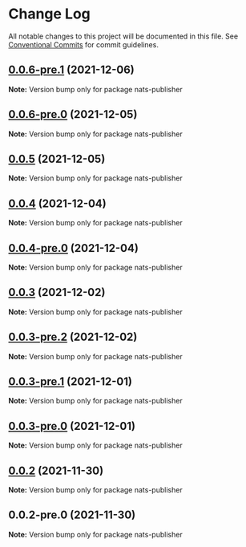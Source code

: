 # Change Log

All notable changes to this project will be documented in this file.
See [Conventional Commits](https://conventionalcommits.org) for commit guidelines.

## [0.0.6-pre.1](https://github.com/Redningsselskapet/nestjs-plugins/compare/nats-publisher@0.0.6-pre.0...nats-publisher@0.0.6-pre.1) (2021-12-06)

**Note:** Version bump only for package nats-publisher





## [0.0.6-pre.0](https://github.com/Redningsselskapet/nestjs-plugins/compare/nats-publisher@0.0.4-pre.0...nats-publisher@0.0.6-pre.0) (2021-12-05)

**Note:** Version bump only for package nats-publisher





## [0.0.5](https://github.com/Redningsselskapet/nestjs-plugins/compare/nats-publisher@0.0.4...nats-publisher@0.0.5) (2021-12-05)

**Note:** Version bump only for package nats-publisher





## [0.0.4](https://github.com/Redningsselskapet/nestjs-plugins/compare/nats-publisher@0.0.4-pre.0...nats-publisher@0.0.4) (2021-12-04)

**Note:** Version bump only for package nats-publisher





## [0.0.4-pre.0](https://github.com/Redningsselskapet/nestjs-plugins/compare/nats-publisher@0.0.3-pre.2...nats-publisher@0.0.4-pre.0) (2021-12-04)

**Note:** Version bump only for package nats-publisher





## [0.0.3](https://github.com/Redningsselskapet/nestjs-plugins/compare/nats-publisher@0.0.3-pre.2...nats-publisher@0.0.3) (2021-12-02)

**Note:** Version bump only for package nats-publisher





## [0.0.3-pre.2](https://github.com/Redningsselskapet/nestjs-plugins/compare/nats-publisher@0.0.3-pre.1...nats-publisher@0.0.3-pre.2) (2021-12-02)

**Note:** Version bump only for package nats-publisher





## [0.0.3-pre.1](https://github.com/Redningsselskapet/nestjs-plugins/compare/nats-publisher@0.0.3-pre.0...nats-publisher@0.0.3-pre.1) (2021-12-01)

**Note:** Version bump only for package nats-publisher





## [0.0.3-pre.0](https://github.com/Redningsselskapet/nestjs-plugins/compare/nats-publisher@0.0.2-pre.1...nats-publisher@0.0.3-pre.0) (2021-12-01)

**Note:** Version bump only for package nats-publisher





## [0.0.2](https://github.com/Redningsselskapet/nestjs-plugins/compare/nats-publisher@0.0.2-pre.0...nats-publisher@0.0.2) (2021-11-30)

**Note:** Version bump only for package nats-publisher





## 0.0.2-pre.0 (2021-11-30)

**Note:** Version bump only for package nats-publisher
